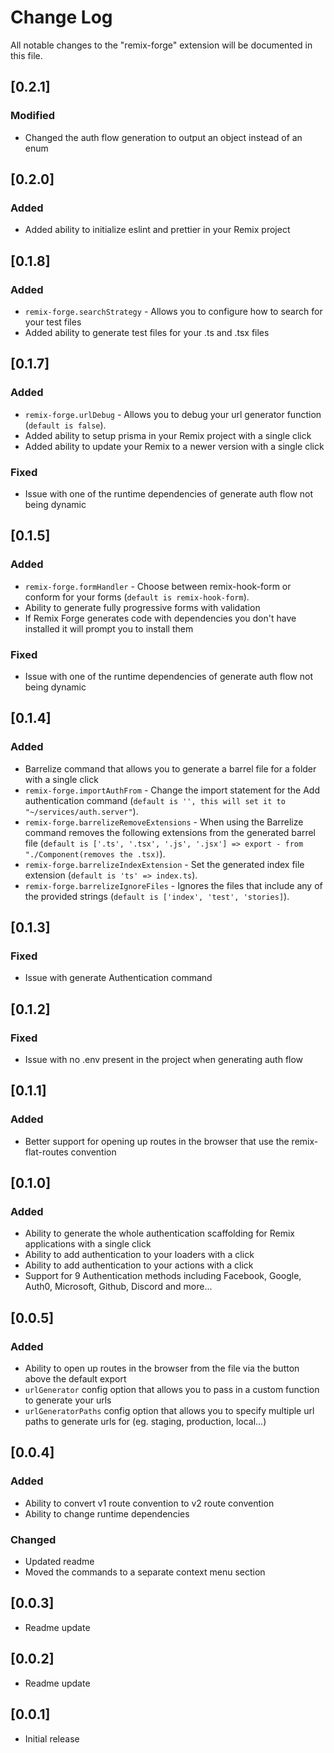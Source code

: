 # Change Log


All notable changes to the "remix-forge" extension will be documented in this file. 

## [0.2.1]
### Modified
- Changed the auth flow generation to output an object instead of an enum

## [0.2.0]
### Added
- Added ability to initialize eslint and prettier in your Remix project

## [0.1.8]
### Added
- `remix-forge.searchStrategy` - Allows you to configure how to search for your test files
- Added ability to generate test files for your .ts and .tsx files

## [0.1.7]
### Added
- `remix-forge.urlDebug` - Allows you to debug your url generator function (`default is false`).
- Added ability to setup prisma in your Remix project with a single click
- Added ability to update your Remix to a newer version with a single click
### Fixed
- Issue with one of the runtime dependencies of generate auth flow not being dynamic

## [0.1.5]
### Added
- `remix-forge.formHandler` - Choose between remix-hook-form or conform for your forms (`default is remix-hook-form`).
- Ability to generate fully progressive forms with validation
- If Remix Forge generates code with dependencies you don't have installed it will prompt you to install them
### Fixed
- Issue with one of the runtime dependencies of generate auth flow not being dynamic

## [0.1.4]
### Added
- Barrelize command that allows you to generate a barrel file for a folder with a single click
- `remix-forge.importAuthFrom` - Change the import statement for the Add authentication command (`default is '', this will set it to "~/services/auth.server"`).
- `remix-forge.barrelizeRemoveExtensions` - When using the Barrelize command removes the following extensions from the generated barrel file (`default is ['.ts', '.tsx', '.js', '.jsx'] => export - from "./Component(removes the .tsx)`).
- `remix-forge.barrelizeIndexExtension` - Set the generated index file extension (`default is 'ts' => index.ts`).
- `remix-forge.barrelizeIgnoreFiles` - Ignores the files that include any of the provided strings (`default is ['index', 'test', 'stories]`).


## [0.1.3]
### Fixed
- Issue with generate Authentication command

## [0.1.2]
### Fixed
- Issue with no .env present in the project when generating auth flow

## [0.1.1]
### Added
- Better support for opening up routes in the browser that use the remix-flat-routes convention

## [0.1.0]
### Added
- Ability to generate the whole authentication scaffolding for Remix applications with a single click
- Ability to add authentication to your loaders with a click
- Ability to add authentication to your actions with a click
- Support for 9 Authentication methods including Facebook, Google, Auth0, Microsoft, Github, Discord and more...

## [0.0.5]
### Added
- Ability to open up routes in the browser from the file via the button above the default export
- `urlGenerator` config option that allows you to pass in a custom function to generate your urls
- `urlGeneratorPaths` config option that allows you to specify multiple url paths to generate urls for (eg. staging, production, local...)

## [0.0.4]

### Added
- Ability to convert v1 route convention to v2 route convention
- Ability to change runtime dependencies

### Changed
- Updated readme
- Moved the commands to a separate context menu section

## [0.0.3]

- Readme update

## [0.0.2]

- Readme update

## [0.0.1]

- Initial release